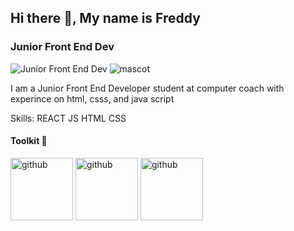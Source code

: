 ## Hi there 👋, My name is Freddy
### Junior Front End Dev
![Junior Front End Dev](https://i.pinimg.com/originals/ae/56/d1/ae56d10f023f455739a635e435732a94.gif)
![mascot](https://user-images.githubusercontent.com/5713670/87202985-820dcb80-c2b6-11ea-9f56-7ec461c497c3.gif)

I am a Junior Front End Developer student at computer coach with experince on html, csss, and java script

Skills: 
REACT
JS
HTML 
CSS

#### Toolkit 🧰

<img src='https://cdn.iconscout.com/icon/free/png-256/html5-42-1175210.png' alt='github' height='100' width='100'> <img src='https://cdn.iconscout.com/icon/free/png-128/css3-2038878-1720091.png' alt='github' height='100' width='100'> <img src='https://cdn.iconscout.com/icon/free/png-256/javascript-2038874-1720087.png' alt='github' height='100' width='100'>


